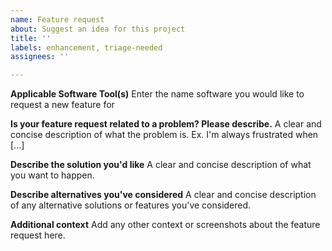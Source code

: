 ```yaml
---
name: Feature request
about: Suggest an idea for this project
title: ''
labels: enhancement, triage-needed
assignees: ''

---
```


**Applicable Software Tool(s)**
Enter the name software you would like to request a new feature for

**Is your feature request related to a problem? Please describe.**
A clear and concise description of what the problem is. Ex. I'm always frustrated when [...]

**Describe the solution you'd like**
A clear and concise description of what you want to happen.

**Describe alternatives you've considered**
A clear and concise description of any alternative solutions or features you've considered.

**Additional context**
Add any other context or screenshots about the feature request here.
